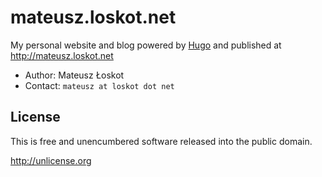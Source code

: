 # mateusz.loskot.net

My personal website and blog
powered by [Hugo](https://gohugo.io/)
and published at http://mateusz.loskot.net

* Author:  Mateusz Łoskot
* Contact: `mateusz at loskot dot net`

## License

This is free and unencumbered software released into the public domain.

http://unlicense.org
